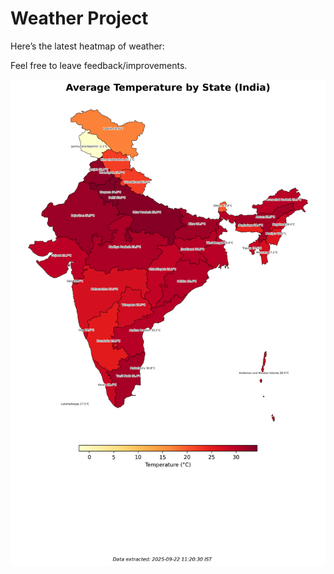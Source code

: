 # Weather Project

Here’s the latest heatmap of weather:

Feel free to leave feedback/improvements.

![India Heatmap](docs/assets/india_heatmap.png?v=D0E3A8)
